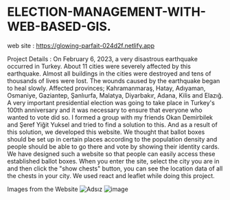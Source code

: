 # ELECTION-MANAGEMENT-WITH-WEB-BASED-GIS.
web site : https://glowing-parfait-024d2f.netlify.app

Project Details : 
On February 6, 2023, a very disastrous earthquake occurred in Turkey. About 11 cities were severely affected by this earthquake. Almost all buildings in the cities were destroyed and tens of thousands of lives were lost. The wounds caused by the earthquake began to heal slowly. Affected provinces; Kahramanmaraş, Hatay, Adıyaman, Osmaniye, Gaziantep, Şanlıurfa, Malatya, Diyarbakır, Adana, Kilis and Elazığ.
A very important presidential election was going to take place in Turkey's 100th anniversary and it was necessary to ensure that everyone who wanted to vote did so. I formed a group with my friends Okan Demirbilek and Şeref Yiğit Yuksel and tried to find a solution to this. And as a result of this solution, we developed this website.
We thought that ballot boxes should be set up in certain places according to the population density and people should be able to go there and vote by showing their identity cards. We have designed such a website so that people can easily access these established ballot boxes. When you enter the site, select the city you are in and then click the "show chests" button, you can see the location data of all the chests in your city. We used react and leaflet while doing this project.

Images from the Website
![Adsız](https://github.com/tarantuna/ELECTION-MANAGEMENT-WITH-WEB-BASED-GIS/assets/118597175/e0a77254-20c9-4d08-9c2e-23be8f9a6396)
![image](https://github.com/tarantuna/ELECTION-MANAGEMENT-WITH-WEB-BASED-GIS/assets/118597175/0ce4065c-a1bf-41c5-b4d0-15b848b002c1)
